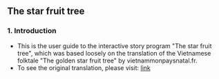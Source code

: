 ## The star fruit tree

### 1. Introduction

- This is the user guide to the interactive story program "The star fruit tree", which was based loosely on the translation of the Vietnamese folktale "The golden star fruit tree" by vietnammonpaysnatal.fr.
- To see the original translation, please visit: [link](https://www.vietnammonpaysnatal.fr/the-golden-star-fruit-tree-an-khe-tra-vang/)

